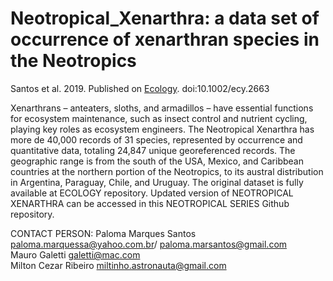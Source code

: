 # Neotropical_Xenarthra: a data set of occurrence of xenarthran species in the Neotropics

Santos et al. 2019. Published on [Ecology](https://onlinelibrary.wiley.com/doi/10.1002/ecy.2663/suppinfo). doi:10.1002/ecy.2663

Xenarthrans – anteaters, sloths, and armadillos – have essential functions for ecosystem maintenance, such as insect control and nutrient cycling, playing key roles as ecosystem engineers. The Neotropical Xenarthra has more de 40,000 records of 31 species, represented by occurrence and quantitative data, totaling 24,847 unique georeferenced records. The geographic range is from the south of the USA, Mexico, and Caribbean countries at the northern portion of the Neotropics, to its austral distribution in Argentina, Paraguay, Chile, and Uruguay.  The original dataset is fully available at ECOLOGY repository. Updated version of NEOTROPICAL XENARTHRA can be accessed in this NEOTROPICAL SERIES Github repository.

CONTACT PERSON: Paloma Marques Santos paloma.marquessa@yahoo.com.br/ paloma.marsantos@gmail.com  
Mauro Galetti galetti@mac.com  
Milton Cezar Ribeiro miltinho.astronauta@gmail.com
